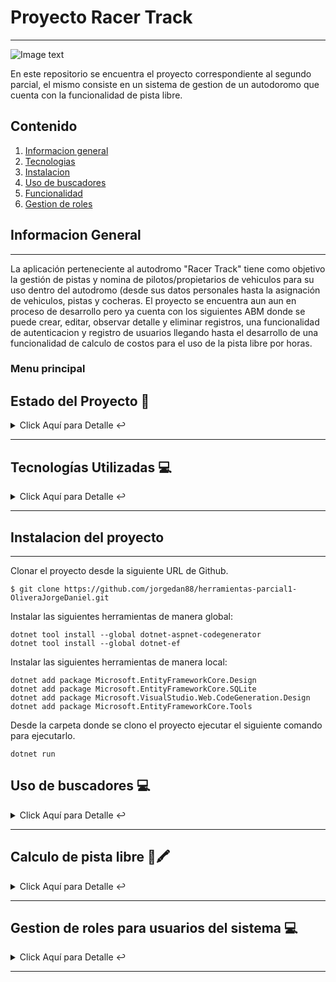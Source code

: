 # Proyecto Racer Track
***

![Image text](https://www.competirclaroquesi.com.ar/images/Emiliozzi_1.jpg)

En este repositorio se encuentra el proyecto correspondiente al segundo parcial, el mismo consiste en un sistema de gestion de un autodoromo que cuenta con la funcionalidad de pista libre.

## Contenido
1. [Informacion general](#general-info)
2. [Tecnologias](#technologies)
3. [Instalacion](#installation)
4. [Uso de buscadores](#search)
5. [Funcionalidad](#functionality)
6. [Gestion de roles](#roles)


<a name="general-info"></a>
## Informacion General 
***
La aplicación perteneciente al autodromo "Racer Track" tiene como objetivo la gestión de pistas y  nomina de pilotos/propietarios de vehiculos para su uso dentro del autodromo (desde sus datos personales hasta la asignación de vehiculos, pistas y cocheras.  El proyecto se encuentra aun aun en proceso de desarrollo pero ya cuenta con los siguientes ABM donde se puede crear, editar, observar detalle y eliminar registros, una funcionalidad de autenticacion y registro de usuarios llegando hasta el desarrollo de una funcionalidad de calculo de costos para el uso de la pista libre por horas. 
### Menu principal

## Estado del Proyecto 🚧 
<details>
    <summary>Click Aquí para Detalle ↩️</summary>
    <br>
   <p align="justify">El proyecto se encuentra actualmente en desarrollo. Aunque ya se encuentran listas las funcionalidades principales de administración de Pilotos, Pistas, Cocheras, Vehiculos y autenticacion junto con la funcionalidad principal que es la calculadora de pista libre y , respecto a la seguridad en el corto plazo se desarrollara un ABM que permitira la creacion de distintos roles para ingresar al sistema y restringir funcionalidades en base a estos🔨 </p>
   </details>
   <hr>

<a name="technologies"></a> 
   ## Tecnologías Utilizadas  💻 
   
<details>
    <summary>Click Aquí para Detalle ↩️</summary>
    <br>
   <p>Tecnologías Utilizadas:</p>
<ul>
  <li>Bootstrap: <a href="https://getbootstrap.com/docs/">Enlace a la documentación oficial</a></li>
  <li>Razor Pages: <a href="https://docs.microsoft.com/en-us/aspnet/core/razor-pages/?view=aspnetcore-5.0">Enlace a la documentación oficial</a></li>
  <li>C#: <a href="https://docs.microsoft.com/en-us/dotnet/csharp/">Enlace a la documentación oficial</a></li>
</ul>

   </details>
   <hr>

 <a name="installation"></a>  
## Instalacion del proyecto
***
Clonar el proyecto desde la siguiente URL de Github. 
```
$ git clone https://github.com/jorgedan88/herramientas-parcial1-OliveraJorgeDaniel.git

```

Instalar las siguientes herramientas de manera global:
```
dotnet tool install --global dotnet-aspnet-codegenerator
dotnet tool install --global dotnet-ef

```
Instalar las siguientes herramientas de manera local:
```
dotnet add package Microsoft.EntityFrameworkCore.Design
dotnet add package Microsoft.EntityFrameworkCore.SQLite
dotnet add package Microsoft.VisualStudio.Web.CodeGeneration.Design
dotnet add package Microsoft.EntityFrameworkCore.Tools

```
Desde la carpeta donde se clono el proyecto ejecutar el siguiente comando para ejecutarlo. 
```
dotnet run

```

<a name="search"></a> 
   ## Uso de buscadores  💻 
   
<details>
    <summary>Click Aquí para Detalle ↩️</summary>
    <br>
   <p>Funcionamiento de buscadores por ABM:</p>
<ul>
  <li>Pantalla Pilotos:</li>
    - Filtra por nombre (case sensitive), apellido (case sensitive) y DNI (Valor exacto)
  <li>Pantalla Vehiculos:</li>
    - Funciona por Tipo de vehículo  (case sensitive) y Matrícula (Valor exacto) 
  <li>Pantalla Cocheras:</li>
    - Funciona por Nombre (case sensitive) y Numero (Valor exacto)
  <li>Pantalla Pistas:</li>
    - Funciona por Nombre (case sensitive) y Nomenclatura (Valor exacto)
</ul>

   </details>
   <hr>


 <a name="functionality"></a>  
   ## Calculo de pista libre  📖🖍️


<details>
    <summary>Click Aquí para Detalle ↩️</summary>
    <br>
   <p>Funcionalidad:</p>
<ul>
  <li>El sistema cuenta con una calculadora en funcionamiento aunque abierta a mejoras a futuro cuyo funcionamiento es el siguiente:<br>
  
  PASOS<br>
1- Loguearse en el sistema Racer Track<br> 
2- Desde el menu principal ingresar a la pestaña calculadora.<br> 
3- En la pantalla calculadora campletar los siguientes campos:<br>

  - Ingresar el valor en pesos Argentinos del litro de combustible.<br>
  - Ingresar el consumo en litros por hora del vehiculo (proximamente se implementara una tabla con estos valores para esta funcionalidad)<br>
  - Seleccionar la categoria de competición del vehiculo a utilizar entre las siguientes: . Monoplaza (Agrega $3000 al valor hora) . GT (Agrega $4000 al valor hora) . Turismo Pista     (Agrega $4500 al valor hora) . Stop Car (Agrega $5500 al valor hora) . Rally (Agrega $7000 al valor hora)<br>
  - En el caso de contratar un instructor activar el check (el mismo de estar activado agrega $5000 al valor hora)<br>
  
4- Para realizar el calculo presione el botón calcular.<br> 
5- Si se decea realizar otro calculo presionar el boton "Limpiar" <br>
6- Si se desea volver al menu principal presionar el boton "Volver"</a></li><br>
  </ul>

Caso ejemplo:<br>
a. Se ingresa un costo de combustible de 20 con un consumo por hora de 1<br>
b. Se seleccionar la categoria Monoplaza la cual le agrega al cálculo 3000<br>
c. Se solicita la asistencia de un instructor lo cual le agrega al cálculo 5000<br>

d. El costo de la hora de pista libre debe ser de 8020.00<br>
   </details>
   <hr>

 <a name="roles"></a>  
   ## Gestion de roles para usuarios del sistema  💻 
   
<details>
    <summary>Click Aquí para Detalle ↩️</summary>
    <br>
   <p>Roles disponibles en el sistema:</p>
<ul>
    <strong> Importante: Al crear un nuevo usuario para que el mismo tenga acceso a los módulos del sistema un administrador deberá asignarle un rol. </strong><br>
    
<li>Propietario:</li>
    - Rol que permite al usuario el acceso total a todos lo módulos del sistema y ejecutar todas las acciones de estas pantallas.
<li>Encargado de pista:</li>
    - Rol que permite al usuario el acceso a los módulos Pilotos, Vehículos, Cocheras y Pistas con ejecución de todas las acciones de los ABM’s de estas pantallas.
<li>Administrador:</li>
    - Solo permite el acceso a los módulos Pilotos y Vehículos pero no la creación o edición de los registros de estas pantallas (Usuario del tipo consulta)
</ul>

   </details>
   <hr>




